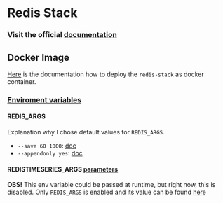 # Redis Stack

### Visit the official [documentation](https://redis.io/about/about-stack/)

## Docker Image

[Here](https://redis.io/docs/latest/operate/oss_and_stack/install/install-stack/docker/) is the documentation how to deploy the `redis-stack` as docker container.

### [Enviroment variables](https://redis.io/docs/latest/operate/oss_and_stack/install/install-stack/docker/#environment-variables)

#### REDIS_ARGS

Explanation why I chose default values for `REDIS_ARGS`.
- `--save 60 1000`: [doc](https://redis.io/docs/latest/operate/oss_and_stack/management/persistence/#snapshotting)
- `--appendonly yes`: [doc](https://redis.io/docs/latest/operate/oss_and_stack/management/persistence/#append-only-file)

#### REDISTIMESERIES_ARGS [parameters](https://redis.io/docs/latest/develop/data-types/timeseries/configuration/#redistimeseries-configuration-parameters)

**OBS!** This env variable could be passed at runtime, but right now, this is disabled. Only `REDIS_ARGS` is enabled and its value can be found [here](https://github.com/amaciuc/hassio-addons/blob/876e365a6ced5038a4e900bc7899287de212ee8c/redis-stack/config.yaml#L35)